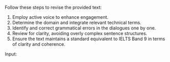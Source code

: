 Follow these steps to revise the provided text:  
1. Employ active voice to enhance engagement.  
2. Determine the domain and integrate relevant technical terms.  
3. Identify and correct grammatical errors in the dialogues one by one.
4. Review for clarity, avoiding overly complex sentence structures.
5. Ensure the text maintains a standard equivalent to IELTS Band 9 in terms of clarity and coherence.

Input: 